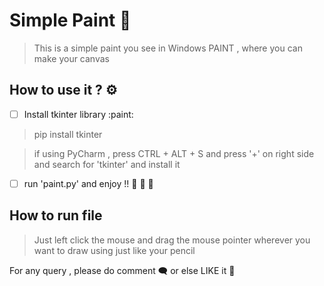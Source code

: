 # Simple Paint :art: 

> This is a simple paint you see in Windows PAINT , where you can make your canvas

## How to use it ? :gear:

- [ ] Install tkinter library :paint: 

> pip install tkinter

> if using PyCharm , press CTRL + ALT + S and press '+' on right side and search for 'tkinter' and install it
- [ ] run 'paint.py' and enjoy !!  :handshake: :man_dancing: :woman_dancing:

## How to run file

> Just left click the mouse and drag the mouse pointer wherever you want to draw using just like your pencil

For any query , please do comment :left_speech_bubble: or else LIKE it :black_heart:

